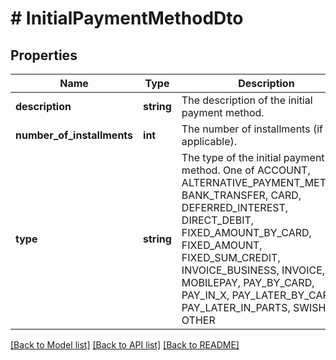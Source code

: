 # # InitialPaymentMethodDto

## Properties

Name | Type | Description | Notes
------------ | ------------- | ------------- | -------------
**description** | **string** | The description of the initial payment method. | [optional]
**number_of_installments** | **int** | The number of installments (if applicable). | [optional]
**type** | **string** | The type of the initial payment method. One of ACCOUNT, ALTERNATIVE_PAYMENT_METHOD, BANK_TRANSFER, CARD, DEFERRED_INTEREST, DIRECT_DEBIT, FIXED_AMOUNT_BY_CARD, FIXED_AMOUNT, FIXED_SUM_CREDIT, INVOICE_BUSINESS, INVOICE, MOBILEPAY, PAY_BY_CARD, PAY_IN_X, PAY_LATER_BY_CARD, PAY_LATER_IN_PARTS, SWISH, OTHER | [optional]

[[Back to Model list]](../../README.md#models) [[Back to API list]](../../README.md#endpoints) [[Back to README]](../../README.md)
